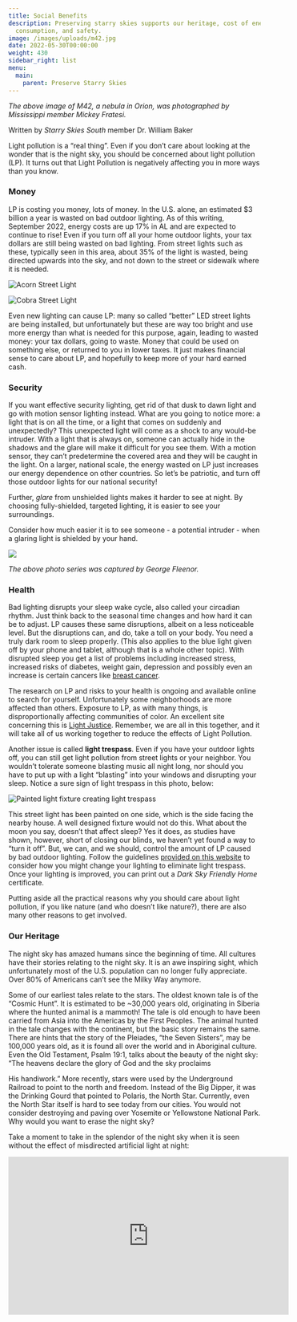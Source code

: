 ```yaml
---
title: Social Benefits
description: Preserving starry skies supports our heritage, cost of energy
  consumption, and safety.
image: /images/uploads/m42.jpg
date: 2022-05-30T00:00:00
weight: 430
sidebar_right: list
menu:
  main:
    parent: Preserve Starry Skies
---
```

*The above image of M42, a nebula in Orion, was photographed by Mississippi member Mickey Fratesi.*

Written by *Starry Skies South* member Dr. William Baker

Light pollution is a “real thing”. Even if you don’t care about looking at the wonder that is the night sky, you should be concerned about light pollution (LP). It turns out that Light Pollution is negatively affecting you in more ways than you know.

### Money

LP is costing you money, lots of money. In the U.S. alone, an estimated $3 billion a year is wasted on bad outdoor lighting. As of this writing, September 2022, energy costs are up 17% in AL and are expected to continue to rise! Even if you turn off all your home outdoor lights, your tax dollars are still being wasted on bad lighting. From street lights such as these, typically seen in this area, about 35% of the light is wasted, being directed upwards into the sky, and not down to the street or sidewalk where it is needed.

![](/images/uploads/img_0559_updated.jpg "Acorn Street Light")

![](/images/uploads/img_0563_updated.jpg "Cobra Street Light")

Even new lighting can cause LP: many so called “better” LED street lights are being installed, but unfortunately but these are way too bright and use more energy than what is needed for this purpose, again, leading to wasted money: your tax dollars, going to waste. Money that could be used on something else, or returned to you in lower taxes. It just makes financial sense to care about LP, and hopefully to keep more of your hard earned cash.

### S﻿ecurity

If you want effective security lighting, get rid of that dusk to dawn light and go with motion sensor lighting instead. What are you going to notice more: a light that is on all the time, or a light that comes on suddenly and unexpectedly? This unexpected light will come as a shock to any would-be intruder. With a light that is always on, someone can actually hide in the shadows and the glare will make it difficult for you see them. With a motion sensor, they can’t predetermine the covered area and they will be caught in the light. On a larger, national scale, the energy wasted on LP just increases our energy dependence on other countries. So let’s be patriotic, and turn off those outdoor lights for our national security!

F﻿urther, *glare* from unshielded lights makes it harder to see at night.  By choosing fully-shielded, targeted lighting, it is easier to see your surroundings. 

Consider how much easier it is to see someone - a potential intruder - when a glaring light is shielded by your hand.

![](/images/uploads/shielded.png)

*The above photo series was captured by George Fleenor.*

### H﻿ealth

Bad lighting disrupts your sleep wake cycle, also called your circadian rhythm. Just think back to the seasonal time changes and how hard it can be to adjust. LP causes these same disruptions, albeit on a less noticeable level. But the disruptions can, and do, take a toll on your body. You need a truly dark room to sleep properly. (This also applies to the blue light given off by your phone and tablet, although that is a whole other topic). With disrupted sleep you get a list of problems including increased stress, increased risks of diabetes, weight gain, depression and possibly even an increase is certain cancers like [breast cancer](https://www.hsph.harvard.edu/news/press-releases/outdoor-light-night-breast-cancer). 

The research on LP and risks to your health is ongoing and available online to search for yourself. Unfortunately some neighborhoods are more affected than others. Exposure to LP, as with many things, is disproportionally affecting communities of color. An excellent site concerning this is [Light Justice](https://lightjustice.org).  Remember, we are all in this together, and it will take all of us working together to reduce the effects of Light Pollution.

Another issue is called **light trespass**. Even if you have your outdoor lights off, you can still get light pollution from street lights or your neighbor. You wouldn’t tolerate someone blasting music all night long, nor should you have to put up with a light “blasting” into your windows and disrupting your sleep. Notice a sure sign of light trespass in this photo, below:  

![](/images/uploads/img_0534_updated_2.jpg "Painted light fixture creating light trespass")

This street light has been painted on one side, which is the side facing the nearby house. A well designed fixture would not do this. What about the moon you say, doesn’t that affect sleep? Yes it does, as studies have shown, however, short of closing our blinds, we haven’t yet found a way to “turn it off”. But, we can, and we should, control the amount of LP caused by bad outdoor lighting. Follow the guidelines [provided on this website](https://www.darksky.org/dark-sky-friendly-home-lighting-program/) to consider how you might change your lighting to eliminate light trespass. Once your lighting is improved, you can print out a *Dark Sky Friendly Home* certificate.  

Putting aside all the practical reasons why you should care about light pollution, if you like nature (and who doesn’t like nature?), there are also many other reasons to get involved.

### O﻿ur Heritage

The night sky has amazed humans since the beginning of time. All cultures have their stories relating to the night sky. It is an awe inspiring sight, which unfortunately most of the U.S. population can no longer fully appreciate. Over 80% of Americans can’t see the Milky Way anymore.

Some of our earliest tales relate to the stars. The oldest known tale is of the “Cosmic Hunt”. It is estimated to be ~30,000 years old, originating in Siberia where the hunted animal is a mammoth! The tale is old enough to have been carried from Asia into the Americas by the First Peoples. The animal hunted in the tale changes with the continent, but the basic story remains the same. There are hints that the story of the Pleiades, “the Seven Sisters”, may be 100,000 years old, as it is found all over the world and in Aboriginal culture. Even the Old Testament, Psalm 19:1, talks about the beauty of the night sky: “The heavens declare the glory of God and the sky proclaims

His handiwork.” More recently, stars were used by the Underground Railroad to point to the north and freedom. Instead of the Big Dipper, it was the Drinking Gourd that pointed to Polaris, the North Star. Currently, even the North Star itself is hard to see today from our cities. You would not consider destroying and paving over Yosemite or Yellowstone National Park. Why would you want to erase the night sky?

Take a moment to take in the splendor of the night sky when it is seen without the effect of  misdirected artificial light at night:

<iframe width="560" height="315" src="https://www.youtube.com/embed/KySThq5CxLI" title="YouTube video player" frameborder="0" allow="accelerometer; autoplay; clipboard-write; encrypted-media; gyroscope; picture-in-picture" allowfullscreen></iframe>